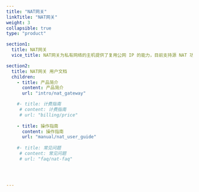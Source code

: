 ```yaml
---
title: "NAT网关"
linkTitle: "NAT网关"
weight: 3
collapsible: true
type: "product"

section1:
  title: NAT网关
  vice_title: NAT网关为私有网络的主机提供了复用公网 IP 的能力，目前支持源 NAT 功能，NAT网关具备高达 10 Gbps 的转发能力以及 Region 级别的多活容灾能力。

section2:
  title: NAT网关 用户文档
  children:
    - title: 产品简介
      content: 产品简介
      url: "intro/nat_gateway"

    #- title: 计费指南
     # content: 计费指南
     # url: "billing/price"
      
    - title: 操作指南
      content: 操作指南
      url: "manual/nat_user_guide"
      
    #- title: 常见问题
     # content: 常见问题
     # url: "faq/nat-faq"




---
```


